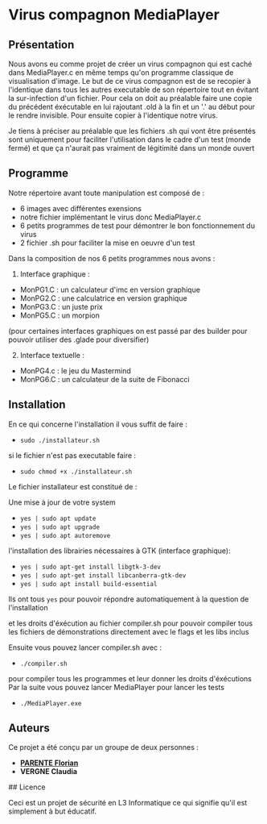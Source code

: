 # Virus compagnon MediaPlayer

## Présentation

Nous avons eu comme projet de créer un virus compagnon qui est caché dans MediaPlayer.c en même temps qu'on programme classique de visualisation d'image. Le but de ce virus compagnon est de se recopier à l'identique dans tous les autres executable de son répertoire tout en évitant la sur-infection d'un fichier. Pour cela on doit au préalable faire une copie du précédent éxécutable en lui rajoutant .old à la fin et un '.' au début pour le rendre invisible. Pour ensuite copier à l'identique notre virus.

Je tiens à préciser au préalable que les fichiers .sh qui vont être présentés sont uniquement pour faciliter l'utilisation dans le cadre d'un test (monde fermé) et que ça n'aurait pas vraiment de légitimité dans un monde ouvert

## Programme

Notre répertoire avant toute manipulation est composé de :
* 6 images avec différentes exensions
* notre fichier implémentant le virus donc MediaPlayer.c
* 6 petits programmes de test pour démontrer le bon fonctionnement du virus
* 2 fichier .sh pour faciliter la mise en oeuvre d'un test

Dans la composition de nos 6 petits programmes nous avons :
1. Interface graphique :
* MonPG1.C : un calculateur d'imc en version graphique
* MonPG2.C : une calculatrice en version graphique
* MonPG3.C : un juste prix
* MonPG5.C : un morpion

(pour certaines interfaces graphiques on est passé par des builder pour pouvoir utiliser des .glade pour diversifier)

2. Interface textuelle :
* MonPG4.c : le jeu du Mastermind
* MonPG6.C : un calculateur de la suite de Fibonacci

## Installation 

En ce qui concerne l'installation il vous suffit de faire :
- `sudo ./installateur.sh`

si le fichier n'est pas executable faire :

- `sudo chmod +x ./installateur.sh`

Le fichier installateur est constitué de : 

Une mise à jour de votre system
- `yes | sudo apt update`
- `yes | sudo apt upgrade`
- `yes | sudo apt autoremove`

l'installation des librairies nécessaires à GTK (interface graphique):
- `yes | sudo apt-get install libgtk-3-dev`
- `yes | sudo apt-get install libcanberra-gtk-dev`
- `yes | sudo apt install build-essential`

Ils ont tous `yes` pour pouvoir répondre automatiquement à la question de l'installation

et les droits d'éxécution au fichier compiler.sh pour pouvoir compiler tous les fichiers de démonstrations directement avec le flags et les libs inclus

Ensuite vous pouvez lancer compiler.sh avec : 
- `./compiler.sh`

pour compiler tous les programmes et leur donner les droits d'éxécutions
Par la suite vous pouvez lancer MediaPlayer pour lancer les tests
- `./MediaPlayer.exe`

## Auteurs

Ce projet a été conçu par un groupe de deux personnes : 
- [**PARENTE Florian**](https://www.linkedin.com/in/florian-parent%C3%A9-b78644203/)
- **VERGNE Claudia**

## Licence

Ceci est un projet de sécurité en L3 Informatique ce qui signifie qu'il est simplement à but éducatif.
